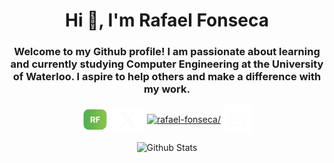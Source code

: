 <h1 align="center">Hi 👋, I'm Rafael Fonseca</h1>
<h3 align="center">Welcome to my Github profile! I am passionate about learning and currently studying Computer Engineering at the University of Waterloo. I aspire to help others and make a difference with my work.</h3>

<div align="center">

<a href="https://rafaelsf.com/" target="blank"><img align="center" src="./personalLogo.png" alt="rafael-fonseca/" height="35" width="40"  /></a>
<a href="https://x.com/rafaelf0nseca" target="blank"><img align="center" src="./x.png" alt="rafael-fonseca/" height="35" width="55"  /></a>
<a href="https://www.linkedin.com/in/raf-fonseca/" target="blank"><img  style="" align="center" src="https://raw.githubusercontent.com/rahuldkjain/github-profile-readme-generator/master/src/images/icons/Social/linked-in-alt.svg" alt="rafael-fonseca/" height="30" width="40" /></a>
<a href="mailto:rsilvano@uwaterloo.ca" target="blank"><img style="" align="center" src="./mail.png" alt="rafael-fonseca/" height="45" width="45" /></a>

</div>

<div align="center">
  
![Github Stats](https://greptile-stats.vercel.app/api/widget/raf-fonseca/private-stats)
<!-- ![Github Quirk](https://greptile-stats.vercel.app/api/widget/raf-fonseca/quirk) -->
<!-- ![Github Highlights](https://greptile-stats.vercel.app/api/widget/raf-fonseca/highlights) -->

</div>
